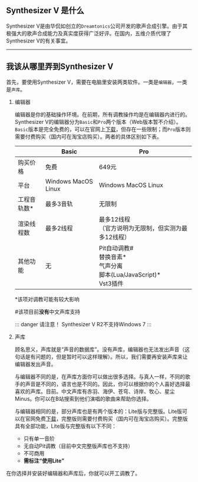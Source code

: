 
## Synthesizer V 是什么
Synthesizer V是由华侃如创立的`Dreamtonics`公司开发的歌声合成引擎。由于其极强大的歌声合成能力及真实度获得广泛好评。在国内，五维介质代理了Synthesizer V的有关事宜。

---

## 我该从哪里弄到Synthesizer V
首先，要使用Synthesizer V，需要在电脑里安装两类软件。一类是`编辑器`，一类是`声库`。

1. 编辑器
   
   编辑器是你的基础操作环境。在前期，所有调教操作均是在编辑器内进行的。Synthesizer V的编辑器分为`Basic`和`Pro`两个版本（Web版本暂不介绍）。`Basic`版本是完全免费的，可以在官网上[下载](https://synthesizerv.com)，但存在一些限制；而`Pro`版本则需要付费购买（国内可在淘宝店购买）。两者的具体区别如下表。

   |  | Basic | Pro |
   | ---- | ---- | ---- |
   | 购买价格 | 免费 | 649元 |
   | 平台 | Windows MacOS Linux | Windows MacOS Linux |
   | 工程音轨数* | 最多3音轨 | 无限制 |
   | 渲染线程数 | 最多2线程 | 最多12线程<br/>（官方说明为无限制，但实测为最多12线程） |
   | 其他功能 | 无 | Pit自动调教#<br/>替换音素*<br/>气声分离<br/>脚本(Lua/JavaScript)*<br/>Vst3插件

   *该项对调教可能有较大影响
   
   #该项目前**没有**中文声库支持

   ::: danger 请注意！
   Synthesizer V R2不支持Windows 7
   :::

2. 声库

   顾名思义，声库就是“声音的数据库”。没有声库，编辑器也无法发出声音（这句话是有问题的，但是暂时可以这样理解）。所以，我们需要再安装声库来让编辑器发出声音。
   
   与编辑器不同的是，在声库方面你可以做出很多选择。与真人一样，不同的歌手的声音是不同的，语言也是不同的。因此，你可以根据你的个人喜好选择最喜欢的声库。目前。中文声库有赤羽、海伊、苍穹、诗岸、牧心、星尘Minus。你可以在B站搜索到他们演唱的歌曲来帮助你选择。

   与编辑器相同的是，部分声库也是有两个版本的：Lite版与完整版。Lite版可以在官网免费[下载](https://synthesizerv.com)，完整版则需要付费购买（国内可在淘宝店购买）。完整版具有全部功能，Lite版与完整版有以下不同：
   * 只有单一音阶
   * 无自动Pit调教（目前中文完整版声库也不支持）
   * 不可商用
   * **需标注“使用Lite”**

在你选择并安装好编辑器和声库后，你就可以开工调教了。

<Vssue :title="$title" />